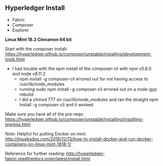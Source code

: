 ## Hyperledger Install

* Fabric
* Composer
* Explorer

__Linux Mint 18.3 Cinnamon 64 bit__

Start with the composer install: https://hyperledger.github.io/composer/unstable/installing/development-tools.html
* I had trouble with the npm install of the composer-cli with npm v5.6.0 and node v8.11.2
  * npm install -g composer-cli errored out for not having access to /usr/lib/node_modules
  * running sudo npm install -g composer-cli errored out on a node-gyp rebuild
  * I did a chmod 777 on /usr/lib/node_modules and ran the straight npm install -g composer-cli and it worked
 
Make sure you have all of the pre-reqs: https://hyperledger.github.io/composer/unstable/installing/installing-prereqs.html


_Note_: 
Helpful for putting Docker on mint: http://linuxbsdos.com/2016/12/13/how-to-install-docker-and-run-docker-containers-on-linux-mint-1818-1/


Reference for further reading:
http://hyperledger-fabric.readthedocs.io/en/latest/install.html
